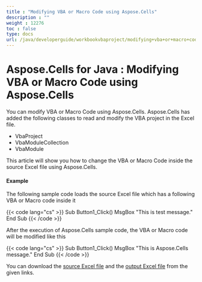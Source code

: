 ```yaml
---
title : "Modifying VBA or Macro Code using Aspose.Cells" 
description : "" 
weight : 12276 
toc : false
type: docs
url: /java/developerguide/workbookvbaproject/modifying+vba+or+macro+code+using+aspose.cells/
---
```


# Aspose.Cells for Java : Modifying VBA or Macro Code using Aspose.Cells


You can modify VBA or Macro Code using Aspose.Cells. Aspose.Cells has added the following classes to read and modify the VBA project in the Excel file.

*   VbaProject
*   VbaModuleCollection
*   VbaModule

This article will show you how to change the VBA or Macro Code inside the source Excel file using Aspose.Cells.

#### Example

The following sample code loads the source Excel file which has a following VBA or Macro code inside it

{{< code lang="cs" >}}
Sub Button1_Click()
MsgBox "This is test message."
End Sub
{{< /code >}}

After the execution of Aspose.Cells sample code, the VBA or Macro code will be modified like this

{{< code lang="cs" >}}
Sub Button1_Click()
MsgBox "This is Aspose.Cells message."
End Sub
{{< /code >}}

You can download the [source Excel file](https://docs2.aspose.com/cells/java/attachments/5276586/5472596.xlsm) and the [output Excel file](https://docs2.aspose.com/cells/java/attachments/5276586/5472597.xlsm) from the given links.


